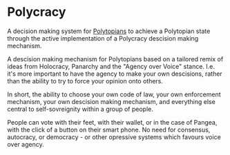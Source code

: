 # Polycracy

A decision making system for [Polytopians](https://en.oxforddictionaries.com/definition/polytopian) to achieve a Polytopian state through the active implementation of a Polycracy descision making mechanism.

A descision making mechanism for Polytopians based on a tailored remix of ideas from Holocracy, Panarchy and the "Agency over Voice" stance. I.e. it's more important to have the agency to make your own descisions, rather than the ability to try to force your opinion onto others.

In short, the ability to choose your own code of law, your own enforcement mechanism, your own descision making mechanism, and everything else central to self-sovreignity within a group of people.

People can vote with their feet, with their wallet, or in the case of Pangea, with the click of a button on their smart phone. No need for consensus, autocracy, or democracy - or other opressive systems which favours voice over agency.
